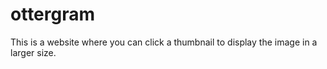 # ottergram

This is a website where you can click a thumbnail to display the image in a larger size.
